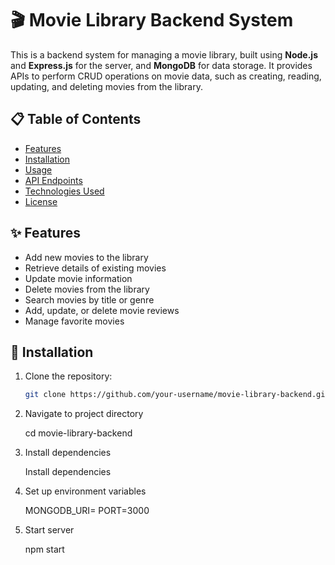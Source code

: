 # 🎬 Movie Library Backend System

This is a backend system for managing a movie library, built using **Node.js** and **Express.js** for the server, and **MongoDB** for data storage. It provides APIs to perform CRUD operations on movie data, such as creating, reading, updating, and deleting movies from the library.

## 📋 Table of Contents

- [Features](#features)
- [Installation](#installation)
- [Usage](#usage)
- [API Endpoints](#api-endpoints)
- [Technologies Used](#technologies-used)
- [License](#license)

## ✨ Features

- Add new movies to the library
- Retrieve details of existing movies
- Update movie information
- Delete movies from the library
- Search movies by title or genre
- Add, update, or delete movie reviews
- Manage favorite movies

## 🚀 Installation

1. Clone the repository:

   ```bash
   git clone https://github.com/your-username/movie-library-backend.git

2. Navigate to project directory

    cd movie-library-backend

3. Install dependencies

    Install dependencies

4. Set up environment variables

    MONGODB_URI=<your-mongodb-connection-string>
    PORT=3000

5. Start server

    npm start


